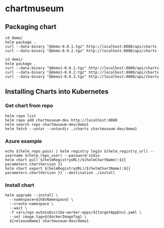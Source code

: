 # chartmuseum

## Packaging chart

````shell
cd demo/
helm package .
curl --data-binary "@demo-0.0.1.tgz" http://localhost:8080/api/charts
curl --data-binary "@demo-0.0.2.tgz" http://localhost:8080/api/charts
````

````shell
cd dem1/
helm package .
curl --data-binary "@demo1-0.0.1.tgz" http://localhost:8080/api/charts
curl --data-binary "@demo1-0.0.2.tgz" http://localhost:8080/api/charts
curl --data-binary "@demo1-0.0.3.tgz" http://localhost:8080/api/charts
````

## Installing Charts into Kubernetes

### Get chart from repo
```shell
helm repo list
helm repo add chartmuseum-dev http://localhost:8080
helm search repo chartmuseum-dev/demo1
helm fetch --untar --untardir ./charts chartmuseum-dev/demo1
```
### Azure example 
```shell
echo $(helm_repo_pass) | helm registry login $(helm_registry_url) --username $(helm_repo_user) --password-stdin
helm chart pull $(helmRegistryURL)/$(helmChartName):${{ parameters.chartVersion }}
helm chart export $(helmRegistryURL)/$(helmChartName):${{ parameters.chartVersion }} --destination ./install
```

### Install chart
```shell
helm upgrade --install \
  --namespace=${k8sNamespace} \
  --create-namespace \
  --wait \
  -f vars/ngs-autosubscribe-worker-apps/${targetAppEnv}.yaml \
  --set image.tag=${dockerImageTag} \
  ${releaseName} chartmuseum-dev/demo1
```